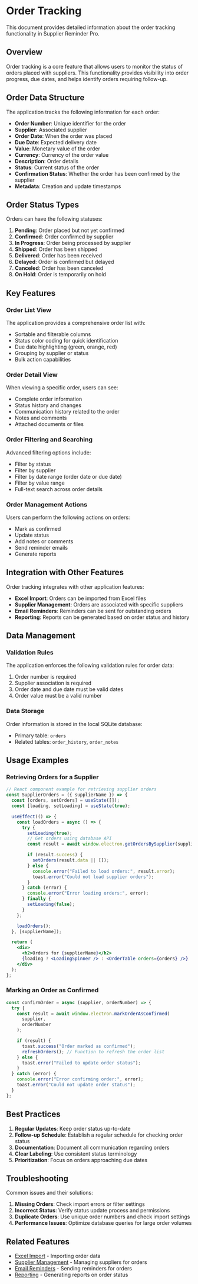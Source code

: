 # Order Tracking

This document provides detailed information about the order tracking functionality in Supplier Reminder Pro.

## Overview

Order tracking is a core feature that allows users to monitor the status of orders placed with suppliers. This functionality provides visibility into order progress, due dates, and helps identify orders requiring follow-up.

## Order Data Structure

The application tracks the following information for each order:

- **Order Number**: Unique identifier for the order
- **Supplier**: Associated supplier
- **Order Date**: When the order was placed
- **Due Date**: Expected delivery date
- **Value**: Monetary value of the order
- **Currency**: Currency of the order value
- **Description**: Order details
- **Status**: Current status of the order
- **Confirmation Status**: Whether the order has been confirmed by the supplier
- **Metadata**: Creation and update timestamps

## Order Status Types

Orders can have the following statuses:

1. **Pending**: Order placed but not yet confirmed
2. **Confirmed**: Order confirmed by supplier
3. **In Progress**: Order being processed by supplier
4. **Shipped**: Order has been shipped
5. **Delivered**: Order has been received
6. **Delayed**: Order is confirmed but delayed
7. **Canceled**: Order has been canceled
8. **On Hold**: Order is temporarily on hold

## Key Features

### Order List View

The application provides a comprehensive order list with:

- Sortable and filterable columns
- Status color coding for quick identification
- Due date highlighting (green, orange, red)
- Grouping by supplier or status
- Bulk action capabilities

### Order Detail View

When viewing a specific order, users can see:

- Complete order information
- Status history and changes
- Communication history related to the order
- Notes and comments
- Attached documents or files

### Order Filtering and Searching

Advanced filtering options include:

- Filter by status
- Filter by supplier
- Filter by date range (order date or due date)
- Filter by value range
- Full-text search across order details

### Order Management Actions

Users can perform the following actions on orders:

- Mark as confirmed
- Update status
- Add notes or comments
- Send reminder emails
- Generate reports

## Integration with Other Features

Order tracking integrates with other application features:

- **Excel Import**: Orders can be imported from Excel files
- **Supplier Management**: Orders are associated with specific suppliers
- **Email Reminders**: Reminders can be sent for outstanding orders
- **Reporting**: Reports can be generated based on order status and history

## Data Management

### Validation Rules

The application enforces the following validation rules for order data:

1. Order number is required
2. Supplier association is required
3. Order date and due date must be valid dates
4. Order value must be a valid number

### Data Storage

Order information is stored in the local SQLite database:

- Primary table: `orders`
- Related tables: `order_history`, `order_notes`

## Usage Examples

### Retrieving Orders for a Supplier

```jsx
// React component example for retrieving supplier orders
const SupplierOrders = ({ supplierName }) => {
  const [orders, setOrders] = useState([]);
  const [loading, setLoading] = useState(true);

  useEffect(() => {
    const loadOrders = async () => {
      try {
        setLoading(true);
        // Get orders using database API
        const result = await window.electron.getOrdersBySupplier(supplierName);

        if (result.success) {
          setOrders(result.data || []);
        } else {
          console.error("Failed to load orders:", result.error);
          toast.error("Could not load supplier orders");
        }
      } catch (error) {
        console.error("Error loading orders:", error);
      } finally {
        setLoading(false);
      }
    };

    loadOrders();
  }, [supplierName]);

  return (
    <div>
      <h2>Orders for {supplierName}</h2>
      {loading ? <LoadingSpinner /> : <OrderTable orders={orders} />}
    </div>
  );
};
```

### Marking an Order as Confirmed

```jsx
const confirmOrder = async (supplier, orderNumber) => {
  try {
    const result = await window.electron.markOrderAsConfirmed(
      supplier,
      orderNumber
    );

    if (result) {
      toast.success("Order marked as confirmed");
      refreshOrders(); // Function to refresh the order list
    } else {
      toast.error("Failed to update order status");
    }
  } catch (error) {
    console.error("Error confirming order:", error);
    toast.error("Could not update order status");
  }
};
```

## Best Practices

1. **Regular Updates**: Keep order status up-to-date
2. **Follow-up Schedule**: Establish a regular schedule for checking order status
3. **Documentation**: Document all communication regarding orders
4. **Clear Labeling**: Use consistent status terminology
5. **Prioritization**: Focus on orders approaching due dates

## Troubleshooting

Common issues and their solutions:

1. **Missing Orders**: Check import errors or filter settings
2. **Incorrect Status**: Verify status update process and permissions
3. **Duplicate Orders**: Use unique order numbers and check import settings
4. **Performance Issues**: Optimize database queries for large order volumes

## Related Features

- [Excel Import](excel-import.md) - Importing order data
- [Supplier Management](supplier-management.md) - Managing suppliers for orders
- [Email Reminders](email-reminders.md) - Sending reminders for orders
- [Reporting](reporting.md) - Generating reports on order status
